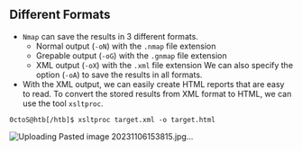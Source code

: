 ## Different Formats
- `Nmap` can save the results in 3 different formats.
  - Normal output (`-oN`) with the `.nmap` file extension
  - Grepable output (`-oG`) with the `.gnmap` file extension
  - XML output (`-oX`) with the `.xml` file extension
  We can also specify the option (`-oA`) to save the results in all formats.
- With the XML output, we can easily create HTML reports that are easy to read. To convert the stored results from XML format to HTML, we can use the tool `xsltproc`.
```shell-session
0ctoS@htb[/htb]$ xsltproc target.xml -o target.html
```
![Uploading Pasted image 20231106153815.jpg…]()

